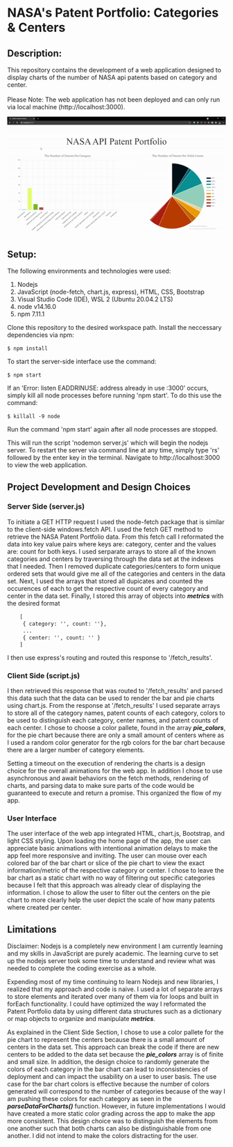 # NASA's Patent Portfolio: Categories & Centers

## Description:
This repository contains the development of a web application designed to display charts of the number of NASA api patents based on category and center. 
<br></br>
Please Note: The web application has not been deployed and can only run via local machine (http://localhost:3000). 

<div align="center">
    <img src="./assets/Ames-main.gif">
</div>

## Setup: 
The following environments and technologies were used: 
1. Nodejs
2. JavaScript (node-fetch, chart.js, express), HTML, CSS, Bootstrap
3. Visual Studio Code (IDE), WSL 2 (Ubuntu 20.04.2 LTS)
4. node v14.16.0
5. npm 7.11.1


Clone this repository to the desired workspace path. 
Install the neccessary dependencies via npm: 
```
$ npm install
```
To start the server-side interface use the command:
```
$ npm start
```
If an 'Error: listen EADDRINUSE: address already in use :3000' occurs, simply kill all node processes before running 'npm start'. To do this use the command: 
```
$ killall -9 node
```
Run the command 'npm start' again after all node processes are stopped.

This will run the script 'nodemon server.js' which will begin the nodejs server. To restart the server via command line at any time, simply type 'rs' followed by the enter key in the terminal. 
Navigate to http://localhost:3000 to view the web application.

## Project Development and Design Choices

### Server Side (server.js)
To initiate a GET HTTP request I used the node-fetch package that is similar to the client-side windows.fetch API. I used the fetch GET method to retrieve the NASA Patent Portfolio data. From this fetch call I reformated the data into key value pairs where keys are: category, center and the values are: count for both keys. I used serparate arrays to store all of the known categories and centers by traversing through the data set at the indexes that I needed. Then I removed duplicate categories/centers to form unique ordered sets that would give me all of the categories and centers in the data set. Next, I used the arrays that stored all dupicates and counted the occurences of each to get the respective count of every category and center in the data set. Finally, I stored this array of objects into ***metrics*** with the desired format
```
    [
     { category: '', count: ''},
     ...
     { center: '', count: '' }
    ]
```
I then use express's routing and routed this response to '/fetch_results'. 

### Client Side (script.js)
I then retrieved this response that was routed to '/fetch_results' and parsed this data such that the data can be used to render the bar and pie charts using chart.js. From the response at '/fetch_results' I used separate arrays to store all of the category names, patent counts of each category, colors to be used to distinguish each category, center names, and patent counts of each center. I chose to choose a color pallete, found in the array ***pie_colors***, for the pie chart because there are only a small amount of centers where as I used a random color generator for the rgb colors for the bar chart because there are a larger number of category elements. 

Setting a timeout on the execution of rendering the charts is a design choice for the overall animations for the web app. In addition I chose to use asynchronous and await behaviors on the fetch methods, rendering of charts, and parsing data to make sure parts of the code would be guaranteed to execute and return a promise. This organized the flow of my app. 

### User Interface
The user interface of the web app integrated HTML, chart.js, Bootstrap, and light CSS styling. Upon loading the home page of the app, the user can appreciate basic animations with intentional animation delays to make the app feel more responsive and inviting. The user can mouse over each colored bar of the bar chart or slice of the pie chart to view the exact information/metric of the respective category or center. I chose to leave the bar chart as a static chart with no way of filtering out specific categories because I felt that this approach was already clear of displaying the information. I chose to allow the user to filter out the centers on the pie chart to more clearly help the user depict the scale of how many patents where created per center.      


## Limitations
Disclaimer: Nodejs is a completely new environment I am currently learning and my skills in JavaScript are purely academic. The learning curve to set up the nodejs server took some time to understand and review what was needed to complete the coding exercise as a whole. 

Expending most of my time continuing to learn Nodejs and new libraries, I realized that my approach and code is naive. I used a lot of separate arrays to store elements and iterated over many of them via for loops and built in forEach functionality. I could have optimized the way I reformated the Patent Portfolio data by using different data structures such as a dictionary or map objects to organize and manipulate ***metrics***. 

As explained in the Client Side Section, I chose to use a color pallete for the pie chart to represent the centers because there is a small amount of centers in the data set. This approach can break the code if there are new centers to be added to the data set because the ***pie_colors*** array is of finite and small size. In addition, the design choice to randomly generate the colors of each category in the bar chart can lead to inconsistencies of deployment and can impact the usability on a user to user basis. The use case for the bar chart colors is effective because the number of colors generated will correspond to the number of categories because of the way I am pushing these colors for each category as seen in the ***parseDataForCharts()*** function. However, in future implementations I would have created a more static color grading across the app to make the app more consistent. This design choice was to distinguish the elements from one another such that both charts can also be distinguishable from one another. I did not intend to make the colors distracting for the user.








